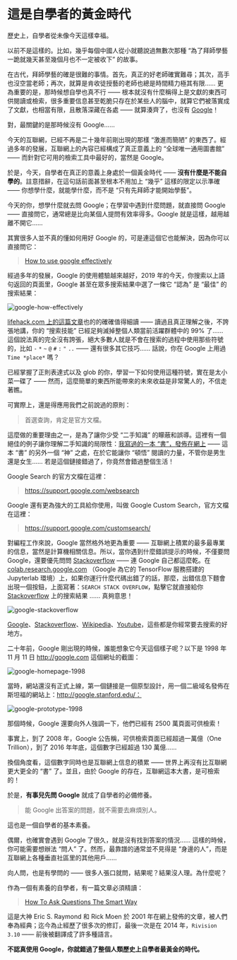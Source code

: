 
# 這是自學者的黃金時代

歷史上，自學者從未像今天這樣幸福。

以前不是這樣的。比如，幾乎每個中國人從小就聽說過無數次那種 “為了拜師學藝一跪就幾天甚至幾個月也不一定被收下” 的故事。

在古代，拜師學藝的確是很難的事情。首先，真正的好老師確實難尋；其次，高手也沒空當老師；再次，就算是肯收徒授藝的老師也總是時間精力極其有限…… 更為重要的是，那時候想自學也真不行 —— 根本就沒有什麼稱得上是文獻的東西可供閱讀或檢索，很多重要信息甚至乾脆只存在於某些人的腦中，就算它們被落實成了文獻，也相當有限，且散落深藏在各處 —— 就算湊齊了，也沒有 [Google](https://www.google.com/ncr)！

對，最關鍵的是那時候沒有 Google……

今天的互聯網，已經不再是二十幾年前剛出現的那樣 “激進而簡陋” 的東西了。經過多年的發展，互聯網上的內容已經構成了真正意義上的 “全球唯一通用圖書館” —— 而針對它可用的檢索工具中最好的，當然是 Google。

於是，今天，自學者在真正的意義上身處於一個黃金時代 —— **沒有什麼是不能自學的**。註意措辭，在這句話前面甚至根本不用加上 “幾乎” 這樣的限定以示準確 —— 你想學什麼，就能學什麼，而不是 “只有先拜師才能開始學藝”。

今天的你，想學什麼就去問 Google；在學習中遇到什麼問題，就直接問 Google —— 直接問它，通常總是比向某個人提問有效率得多。Google 就是這樣，越用越離不開它……

其實很多人並不真的懂如何用好 Google 的，可是連這個它也能解決，因為你可以直接問它：

> [How to use google effectively](https://www.google.com/search?q=How+to+use+google+effectively)

經過多年的發展，Google 的使用體驗越來越好，2019 年的今天，你搜索以上語句返回的頁面里，Google 甚至在眾多搜索結果中選了一條它 “認為” 是 “最佳” 的搜索結果：

![google-how-effectively](../images/google-how-effectively.png)

[lifehack.com 上的這篇文章](https://www.lifehack.org/articles/technology/20-tips-use-google-search-efficiently.html)也的的確確值得細讀 —— 讀過且真正理解之後，不誇張地講，你的 “搜索技能” 已經足夠滅掉整個人類當前活躍群體中的 99% 了……  這個說法真的完全沒有誇張，絕大多數人就是不會在搜索的過程中使用那些符號的，比如 `-` `*` `~` `@` `#` `:` `"` `..`  —— 還有很多其它技巧…… 話說，你在 Google 上用過 `Time *place*` 嗎？

已經掌握了正則表達式以及 glob 的你，學習一下如何使用這種符號，實在是太小菜一碟了 —— 然而，這麼簡單的東西所能帶來的未來收益是非常驚人的，不信走著瞧。

可實際上，還是得應用我們之前說過的原則： 

> 首選查詢，肯定是官方文檔。

這麼做的重要理由之一，是為了讓你少受 “二手知識” 的矇蔽和誤導。這裡有一個絕佳的例子讓你理解二手知識的局限性：[我寫過的一本 “書”，發佈在網上](https://github.com/xiaolai/ji) —— 這本 “書” 的另外一個 “神” 之處，在於它能讓你 “頓悟” 閱讀的力量，不管你是男生還是女生…… 若是這個鏈接錯過了，你竟然會錯過整個生活！

Google Search 的官方文檔在這裡：

> https://support.google.com/websearch

Google 還有更為強大的工具給你使用，叫做 Google Custom Search，官方文檔在這裡：

> https://support.google.com/customsearch/

對編程工作來說，Google 當然格外地更為重要 —— 互聯網上積累的最多最專業的信息，當然是計算機相關信息。所以，當你遇到什麼錯誤提示的時候，不僅要問 Google，還要優先問問 [Stackoverflow](https://stackoverflow.com) —— 連 Google 自己都這麼乾。在 [colab.research.google.com](https://colab.research.google.com) （Google 為它的 TensorFlow 服務搭建的 Jupyterlab 環境）上，如果你運行什麼代碼出錯了的話，那麼，出錯信息下麵會出現一個按鈕，上面寫著：`SEARCH STACK OVERFLOW`，點擊它就直接給你 [Stackoverflow](https://stackoverflow.com) 上的搜索結果 …… 真夠意思！

![google-stackoverflow](../images/google-stackoverflow.png)

[Google](https://google.com)、[Stackoverflow](https://stackoverflow.com)、[Wikipedia](https://en.wikipedia.org)、[Youtube](https://youtube.com)，這些都是你經常要去搜索的好地方。

二十年前，Google 剛出現的時候，誰能想象它今天這個樣子呢？以下是 1998 年 11 月 11 日 http://google.com 這個網址的截圖：

![google-homepage-1998](../images/google-homepage-1998.png)

當時，網站還沒有正式上線，第一個鏈接是一個原型設計，用一個二級域名發佈在斯坦福的網站上：http://google.stanford.edu/：

![google-prototype-1998](../images/google-prototype-1998.png)

那個時候，Google 還要向外人強調一下，他們已經有 2500 萬頁面可供檢索！

事實上，到了 2008 年，Google 公告稱，可供檢索頁面已經超過一萬億（One Trillion），到了 2016 年年底，這個數字已經超過 130 萬億…… 

換個角度看，這個數字同時也是互聯網上信息的積累 —— 世界上再沒有比互聯網更大更全的 “書” 了。並且，由於 Google 的存在，互聯網這本大書，是可檢索的！

於是，**有事兒先問 Google** 就成了自學者的必備修養。

> 能 Google 出答案的問題，就不需要去麻煩別人。

這也是一個自學者的基本素養。

偶爾，也確實會遇到 Google 了很久，就是沒有找到答案的情況…… 這樣的時候，你可能需要想辦法 “問人” 了。然而，最靠譜的通常並不見得是 “身邊的人”，而是互聯網上各種垂直社區里的其他用戶……

向人問，也是有學問的 —— 很多人張口就問，結果呢？結果沒人理。為什麼呢？

作為一個有素養的自學者，有一篇文章必須精讀：

> [How To Ask Questions The Smart Way](https://github.com/selfteaching/How-To-Ask-Questions-The-Smart-Way)

這是大神 Eric S. Raymond 和 Rick Moen 於 2001 年在網上發佈的文章，被人們奉為經典；迄今為止經歷了很多次的修訂，最後一次是在 2014 年，`Rivision 3.10` —— 前後被翻譯成了許多種語言。

**不認真使用 Google，你就錯過了整個人類歷史上自學者最黃金的時代。**
